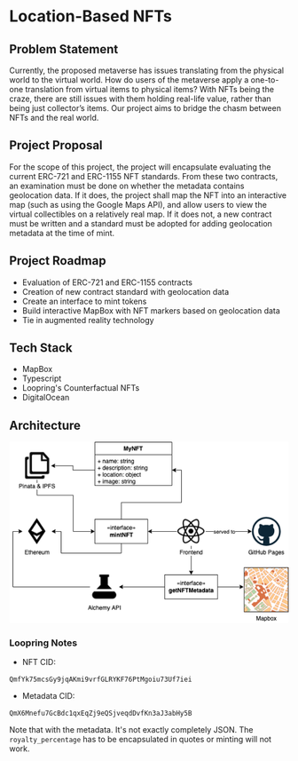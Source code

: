# Location-Based NFTs

## Problem Statement

Currently, the proposed metaverse has issues translating from the physical world to the virtual world. How do users of the metaverse apply a one-to-one translation from virtual items to physical items? With NFTs being the craze, there are still issues with them holding real-life value, rather than being just collector’s items. Our project aims to bridge the chasm between NFTs and the real world.

## Project Proposal

For the scope of this project, the project will encapsulate evaluating the current ERC-721 and ERC-1155 NFT standards. From these two contracts, an examination must be done on whether the metadata contains geolocation data. If it does, the project shall map the NFT into an interactive map (such as using the Google Maps API), and allow users to view the virtual collectibles on a relatively real map. If it does not, a new contract must be written and a standard must be adopted for adding geolocation metadata at the time of mint.

## Project Roadmap

- Evaluation of ERC-721 and ERC-1155 contracts
- Creation of new contract standard with geolocation data
- Create an interface to mint tokens
- Build interactive MapBox with NFT markers based on geolocation data
- Tie in augmented reality technology

## Tech Stack

- MapBox
- Typescript
- Loopring's Counterfactual NFTs
- DigitalOcean

## Architecture
![Architecture Diagram](./images/NFT%20Diagram.png)

### Loopring Notes

- NFT CID:

```
QmfYk75mcsGy9jqAKmi9vrfGLRYKF76PtMgoiu73Uf7iei
```

- Metadata CID:

```
QmX6Mnefu7GcBdc1qxEqZj9eQSjveqdDvfKn3aJ3abHy5B
```

Note that with the metadata. It's not exactly completely JSON. The `royalty_percentage` has to be encapsulated in quotes or minting will not work.
